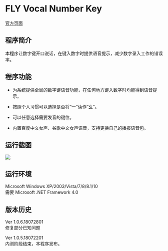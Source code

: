 FLY Vocal Number Key
=========
[官方页面](https://wxyedward.cf/?p=180)

程序简介
-----
本程序让数字键开口说话，在键入数字时提供语音提示，减少数字录入工作的错误率。

程序功能
------
* 为系统提供全局的数字键语音功能，在任何地方键入数字时均能得到语音提示。

* 按照个人习惯可以选择是否将“一”读作“幺”。

* 可以任意选择需要发音的键位。

* 内置百度中文女声、谷歌中文女声语音，支持更换自己的播报语音包。

运行截图
--------
![](https://s1.ax1x.com/2018/08/05/PDoJ5F.png)

运行环境
--------
Microsoft Windows XP/2003/Vista/7/8/8.1/10<br>
需要 Microsoft .NET Framework 4.0

版本历史
---------
Ver 1.0.6.18072801<br>
修复部分已知问题

Ver 1.0.5.18072201<br>
内测阶段结束，本程序发布。

